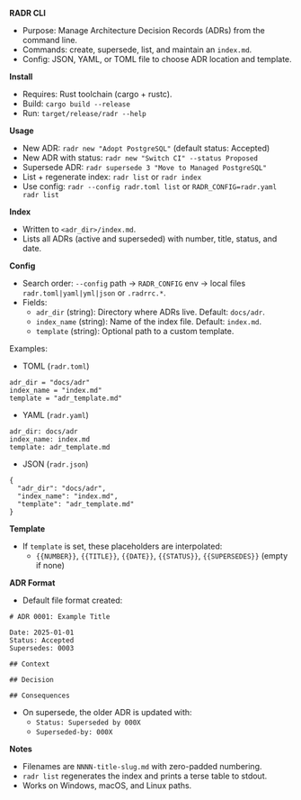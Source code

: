 **RADR CLI**

- Purpose: Manage Architecture Decision Records (ADRs) from the command line.
- Commands: create, supersede, list, and maintain an `index.md`.
- Config: JSON, YAML, or TOML file to choose ADR location and template.

**Install**

- Requires: Rust toolchain (cargo + rustc).
- Build: `cargo build --release`
- Run: `target/release/radr --help`

**Usage**

- New ADR: `radr new "Adopt PostgreSQL"` (default status: Accepted)
- New ADR with status: `radr new "Switch CI" --status Proposed`
- Supersede ADR: `radr supersede 3 "Move to Managed PostgreSQL"`
- List + regenerate index: `radr list` or `radr index`
- Use config: `radr --config radr.toml list` or `RADR_CONFIG=radr.yaml radr list`

**Index**

- Written to `<adr_dir>/index.md`.
- Lists all ADRs (active and superseded) with number, title, status, and date.

**Config**

- Search order: `--config` path → `RADR_CONFIG` env → local files `radr.toml|yaml|yml|json` or `.radrrc.*`.
- Fields:
  - `adr_dir` (string): Directory where ADRs live. Default: `docs/adr`.
  - `index_name` (string): Name of the index file. Default: `index.md`.
  - `template` (string): Optional path to a custom template.

Examples:

- TOML (`radr.toml`)

```
adr_dir = "docs/adr"
index_name = "index.md"
template = "adr_template.md"
```

- YAML (`radr.yaml`)

```
adr_dir: docs/adr
index_name: index.md
template: adr_template.md
```

- JSON (`radr.json`)

```
{
  "adr_dir": "docs/adr",
  "index_name": "index.md",
  "template": "adr_template.md"
}
```

**Template**

- If `template` is set, these placeholders are interpolated:
  - `{{NUMBER}}`, `{{TITLE}}`, `{{DATE}}`, `{{STATUS}}`, `{{SUPERSEDES}}` (empty if none)

**ADR Format**

- Default file format created:

```
# ADR 0001: Example Title

Date: 2025-01-01
Status: Accepted
Supersedes: 0003

## Context

## Decision

## Consequences
```

- On supersede, the older ADR is updated with:
  - `Status: Superseded by 000X`
  - `Superseded-by: 000X`

**Notes**

- Filenames are `NNNN-title-slug.md` with zero-padded numbering.
- `radr list` regenerates the index and prints a terse table to stdout.
- Works on Windows, macOS, and Linux paths.

